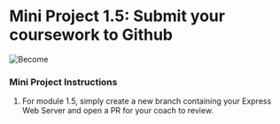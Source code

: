 # Mini Project 1.5: Submit your coursework to Github

![Become](https://avatars2.githubusercontent.com/u/38302861?s=200&v=4)

### Mini Project Instructions

1. For module 1.5, simply create a new branch containing your Express Web Server and open a PR for your coach to review. 
